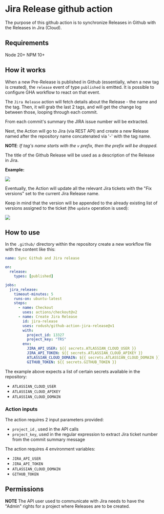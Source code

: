 # Jira Release github action

The purpose of this github action is to synchronize Releases in Github with the Releases in Jira (Cloud).

## Requirements

Node 20+
NPM 10+

## How it works

When a new Pre-Release is published in Github (essentially, when a new tag is created), the `release` event of type `published` is emitted. It is possible to configure GHA workflow to react on that event.

The `Jira Release` action will fetch details about the Release - the name and the tag. Then, it will grab the last 2 tags, and will get the change log between those, looping through each commit.

From each commit's summary the JIRA issue number will be extracted.

Next, the Action will go to Jira (via REST API) and create a new Release named after the repository name concatenated via '-' with the tag name.

**NOTE**: *If tag's name starts with the `v` prefix, then the prefix will be dropped.*

The title of the Github Release will be used as a description of the Release in Jira.

**Example:**

![](./docs/jira-releases-page.png)

Eventually, the Action will update all the relevant Jira tickets with the "Fix versions" set to the current Jira Release name.

Keep in mind that the version will be appended to the already existing list of versions assigned to the ticket (the `update` operation is used):

![](docs/jira-fix-versions.png)

## How to use

In the `.github/` directory within the repository create a new workflow file with the content like this:

```yaml
name: Sync Github and Jira release

on:
  release:
    types: [published]

jobs:
  jira_release:
    timeout-minutes: 5
    runs-on: ubuntu-latest
    steps:
      - name: Checkout
        uses: actions/checkout@v2
      - name: Create Jira Release
        id: jira-release
        uses: rodush/github-action-jira-release@v1
        with:
          project_id: 13327
          project_key: "TRS"
        env:
          JIRA_API_USER: ${{ secrets.ATLASSIAN_CLOUD_USER }}
          JIRA_API_TOKEN: ${{ secrets.ATLASSIAN_CLOUD_APIKEY }}
          ATLASSIAN_CLOUD_DOMAIN: ${{ secrets.ATLASSIAN_CLOUD_DOMAIN }}
          GITHUB_TOKEN: ${{ secrets.GITHUB_TOKEN }}
```

The example above expects a list of certain secrets available in the repository:  

- `ATLASSIAN_CLOUD_USER`
- `ATLASSIAN_CLOUD_APIKEY`
- `ATLASSIAN_CLOUD_DOMAIN`

### Action inputs

The action requires 2 input parameters provided:

- `project_id` , used in the API calls
- `project_key`, used in the regular expression to extract Jira ticket number from the commit summary message

The action requires 4 environment variables:

- `JIRA_API_USER`
- `JIRA_API_TOKEN`
- `ATLASSIAN_CLOUD_DOMAIN`
- `GITHUB_TOKEN`

## Permissions

**NOTE**
The API user used to communicate with Jira needs to have the "Admin" rights for a project where Releases are to be created.
